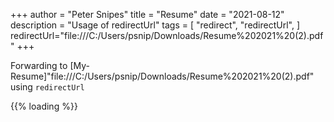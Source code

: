 +++
author = "Peter Snipes"
title = "Resume"
date = "2021-08-12"
description = "Usage of redirectUrl"
tags = [
    "redirect", "redirectUrl",
]
redirectUrl="file:///C:/Users/psnip/Downloads/Resume%202021%20(2).pdf"
+++

Forwarding to [My-Resume]"file:///C:/Users/psnip/Downloads/Resume%202021%20(2).pdf" using `redirectUrl`

{{% loading %}}
